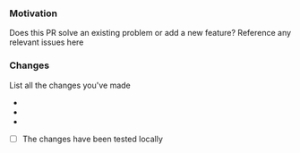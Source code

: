 ### Motivation
Does this PR solve an existing problem or add a new feature? Reference any relevant issues here

### Changes
List all the changes you've made

- 
- 
- 

- [ ] The changes have been tested locally
